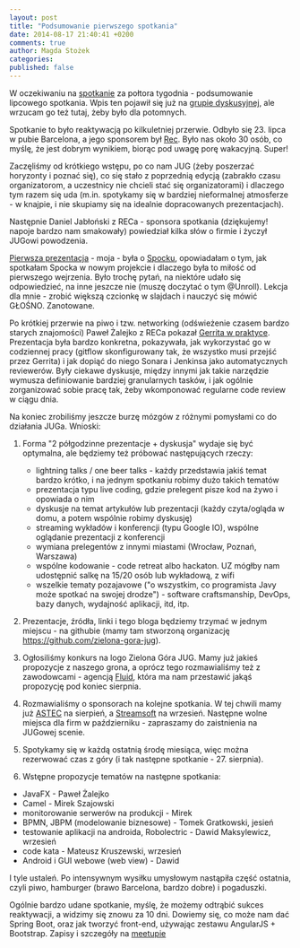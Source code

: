 ```yaml
---
layout: post
title: "Podsumowanie pierwszego spotkania"
date: 2014-08-17 21:40:41 +0200
comments: true
author: Magda Stożek
categories: 
published: false
---
```

W oczekiwaniu na <a href="http://www.meetup.com/Zielona-Gora-JUG/events/198778072/" target="_blank">spotkanie</a> za połtora tygodnia - podsumowanie lipcowego spotkania. Wpis ten pojawił się już na <a href="http://jug.zgora.pl/forum" target="_blank">grupie dyskusyjnej</a>, ale wrzucam go też tutaj, żeby było dla potomnych.

Spotkanie to było reaktywacją po kilkuletniej przerwie. Odbyło się 23. lipca w pubie Barcelona, a jego sponsorem był <a href="http://pl.rec-global.com/" target="_blank">Rec</a>. Było nas około 30 osób, co myślę, że jest dobrym wynikiem, biorąc pod uwagę porę wakacyjną. Super!

Zaczęliśmy od krótkiego wstępu, po co nam JUG (żeby poszerzać horyzonty i poznać się), co się stało z poprzednią edycją (zabrakło czasu organizatorom, a uczestnicy nie chcieli stać się organizatorami) i dlaczego tym razem się uda (m.in. spotykamy się w bardziej nieformalnej atmosferze - w knajpie, i nie skupiamy się na idealnie dopracowanych prezentacjach).

Następnie Daniel Jabłoński z RECa - sponsora spotkania (dziękujemy! napoje bardzo nam smakowały) powiedział kilka słów o firmie i życzył JUGowi powodzenia.

<a href="http://magdzikk.github.io/spock-slides/" target="_blank">Pierwsza prezentacja</a> - moja - była o <a href="http://code.google.com/p/spock/" target="_blank">Spocku</a>, opowiadałam o tym, jak spotkałam Spocka w nowym projekcie i dlaczego była to miłość od pierwszego wejrzenia. Było trochę pytań, na niektóre udało się odpowiedzieć, na inne jeszcze nie (muszę doczytać o tym @Unroll). Lekcja dla mnie - zrobić większą czcionkę w slajdach i nauczyć się mówić GŁOŚNO. Zanotowane.

Po krótkiej przerwie na piwo i tzw. networking (odświeżenie czasem bardzo starych znajomości) Paweł Żalejko z RECa pokazał <a href="../files/Gerrit.pdf" target="_blank">Gerrita w praktyce</a>. Prezentacja była bardzo konkretna, pokazywała, jak wykorzystać go w codziennej pracy (gitflow skonfigurowany tak, że wszystko musi przejść przez Gerrita) i jak dopiąć do niego Sonara i Jenkinsa jako automatycznych reviewerów. Były ciekawe dyskusje, między innymi jak takie narzędzie wymusza definiowanie bardziej granularnych tasków, i jak ogólnie zorganizować sobie pracę tak, żeby wkomponować regularne code review w ciągu dnia.

Na koniec zrobiliśmy jeszcze burzę mózgów z różnymi pomysłami co do działania JUGa. Wnioski:

1. Forma "2 półgodzinne prezentacje + dyskusja" wydaje się być optymalna, ale będziemy też próbować następujących rzeczy:

	- lightning talks / one beer talks - każdy przedstawia jakiś temat bardzo krótko, i na jednym spotkaniu robimy dużo takich tematów
	- prezentacja typu live coding, gdzie prelegent pisze kod na żywo i opowiada o nim
	- dyskusje na temat artykułów lub prezentacji (każdy czyta/ogląda w domu, a potem wspólnie robimy dyskusję)
	- streaming wykładów i konferencji (typu Google IO), wspólne oglądanie prezentacji z konferencji
	- wymiana prelegentów z innymi miastami (Wrocław, Poznań, Warszawa)
	- wspólne kodowanie - code retreat albo hackaton. UZ mógłby nam udostępnić salkę na 15/20 osób lub wykładową, z wifi
	- wszelkie tematy pozajavowe ("o wszystkim, co programista Javy może spotkać na swojej drodze") - software craftsmanship, DevOps, bazy danych, wydajność aplikacji, itd, itp.

2. Prezentacje, źródła, linki i tego bloga będziemy trzymać w jednym miejscu - na githubie (mamy tam stworzoną organizację https://github.com/zielona-gora-jug).

3. Ogłosiliśmy konkurs na logo Zielona Góra JUG. Mamy już jakieś propozycje z naszego grona, a oprócz tego rozmawialiśmy też z zawodowcami - agencją <a href="http://www.fluidagency.pl/" target="_blank">Fluid</a>, która ma nam przestawić jakąś propozycję pod koniec sierpnia.

4. Rozmawialiśmy o sponsorach na kolejne spotkania. W tej chwili mamy już <a href="http://www.astec.net/pl/" target="_blank">ASTEC</a> na sierpień, a <a href="http://www.streamsoft.pl/" target="_blank">Streamsoft</a> na wrzesień. Następne wolne miejsca dla firm w październiku - zapraszamy do zaistnienia na JUGowej scenie.

5. Spotykamy się w każdą ostatnią środę miesiąca, więc można rezerwować czas z góry (i tak następne spotkanie - 27. sierpnia).

6. Wstępne propozycje tematów na następne spotkania:

- JavaFX - Paweł Żalejko
- Camel - Mirek Szajowski
- monitorowanie serwerów na produkcji - Mirek
- BPMN, JBPM (modelowanie biznesowe) - Tomek Gratkowski, jesień
- testowanie aplikacji na androida, Robolectric - Dawid Maksylewicz, wrzesień
- code kata - Mateusz Kruszewski, wrzesień
- Android i GUI webowe (web view) - Dawid

I tyle ustaleń. Po intensywnym wysiłku umysłowym nastąpiła część ostatnia, czyli piwo, hamburger (brawo Barcelona, bardzo dobre) i pogaduszki.

Ogólnie bardzo udane spotkanie, myślę, że możemy odtrąbić sukces reaktywacji, a widzimy się znowu za 10 dni. Dowiemy się, co może nam dać Spring Boot, oraz jak tworzyć front-end, używając zestawu AngularJS + Bootstrap. Zapisy i szczegóły na <a href="http://www.meetup.com/Zielona-Gora-JUG/events/198778072/" target="_blank">meetupie</a>
